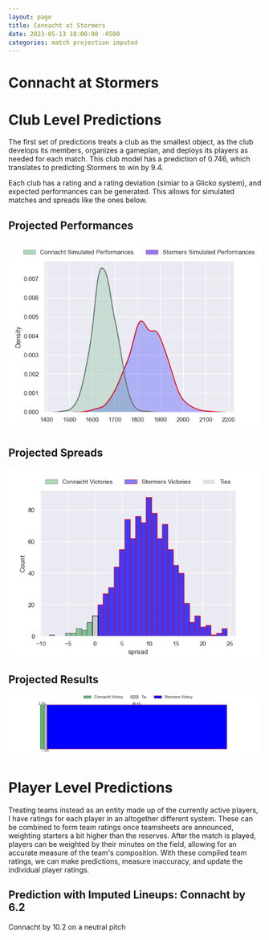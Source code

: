 ```yaml
---  
layout: page  
title: Connacht at Stormers  
date: 2023-05-13 18:00:00 -0500  
categories: match projection imputed  
---
```

# Connacht at Stormers

# Club Level Predictions


The first set of predictions treats a club as the smallest object, as the club develops its members, organizes a gameplan, and deploys its players as needed for each match. This club model has a prediction of 0.746, which translates to predicting Stormers to win by 9.4.

Each club has a rating and a rating deviation (simiar to a Glicko system), and expected performances can be generated. This allows for simulated matches and spreads like the ones below.
## Projected Performances


![Projected Performances](plots/performances_2023-05-13-Stormers-Connacht.png)
## Projected Spreads


![Projected Spreads](plots/spreads_2023-05-13-Stormers-Connacht.png)
## Projected Results


![Projected Results](plots/resultbar_2023-05-13-Stormers-Connacht.png)
# Player Level Predictions


Treating teams instead as an entity made up of the currently active players, I have ratings for each player in an altogether different system. These can be combined to form team ratings once teamsheets are announced, weighting starters a bit higher than the reserves. After the match is played, players can be weighted by their minutes on the field, allowing for an accurate measure of the team's composition. With these compiled team ratings, we can make predictions, measure inaccuracy, and update the individual player ratings.
## Prediction with Imputed Lineups: Connacht by 6.2


Connacht by 10.2 on a neutral pitch

